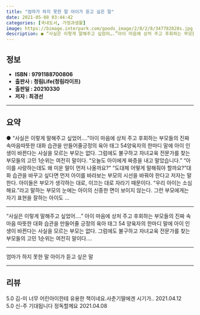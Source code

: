 ```yaml
---
title: "엄마가 하지 못한 말 아이가 듣고 싶은 말"
date: 2021-05-08 03:44:42
categories: [국내도서, 가정과생활]
image: https://bimage.interpark.com/goods_image/2/8/2/8/347782828s.jpg
description: ● “사실은 이렇게 말해주고 싶었어….”아이 마음에 상처 주고 후회하는 부모들의 진짜 속마음따뜻한 대화 습관을 만들어줄긍정의 육아 태그 54양육자의 한마디 말에 아이 인생이 바뀐다는 사실을 모르는 부모는 없다. 그럼에도 불구하고 자녀교육 전문가를 찾는 부모들의 고민 1순위는 여전히 말
---
```


## **정보**

- **ISBN : 9791188700806**
- **출판사 : 청림Life(청림라이프)**
- **출판일 : 20210330**
- **저자 : 최경선**

------



## **요약**

●  “사실은 이렇게 말해주고 싶었어….”아이 마음에 상처 주고 후회하는 부모들의 진짜 속마음따뜻한 대화 습관을 만들어줄긍정의 육아 태그 54양육자의 한마디 말에 아이 인생이 바뀐다는 사실을 모르는 부모는 없다. 그럼에도 불구하고 자녀교육 전문가를 찾는 부모들의 고민 1순위는 여전히 말이다. “오늘도 아이에게 짜증을 내고 말았습니다.” “아이를 사랑하는데도 왜 미운 말이 먼저 나올까요?” “도대체 어떻게 말해줘야 할까요?”대화 습관을 바꾸고 싶다면 먼저 아이를 바라보는 부모의 시선을 바꿔야 한다고 저자는 말한다. 아이들은 부모가 생각하는 대로, 이끄는 대로 자라기 때문이다. “우리 아이는 소심해요.”라고 말하는 부모의 눈에는 아이의 신중한 면이 보이지 않는다. 그런 부모에게는 자기 표현을 잘하는 아이도 ...

------

“사실은 이렇게 말해주고 싶었어….”
아이 마음에 상처 주고 후회하는 부모들의 진짜 속마음
따뜻한 대화 습관을 만들어줄
긍정의 육아 태그 54
양육자의 한마디 말에 아이 인생이 바뀐다는 사실을 모르는 부모는 없다. 그럼에도 불구하고 자녀교육 전문가를 찾는 부모들의 고민 1순위는 여전히 말이다.... 

------


엄마가 하지 못한 말 아이가 듣고 싶은 말 

------


## **리뷰** 

5.0 김-미 너무 어린아이한테 유용한 책이네요.사춘기딸에겐 시기가.. 2021.04.12 <br/>5.0 신-주 기대됩니다 정독할께요 2021.04.08 <br/>